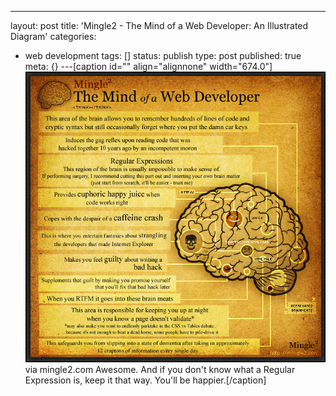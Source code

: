 ---
layout: post
title: 'Mingle2 - The Mind of a Web Developer: An Illustrated Diagram'
categories: 
- web development
tags: []
status: publish
type: post
published: true
meta: {}
---[caption id="" align="alignnone" width="674.0"]
![via mingle2.com Awesome. And if you don't know what a Regular Expression is, keep it that way. You'll be happier.](/squarespace_images/static_50d2902fe4b0959a0871a12c_50d29312e4b04687d9db341b_50d29313e4b04687d9db347d_1355977493684__img.jpg) via mingle2.com Awesome. And if you don't know what a Regular Expression is, keep it that way. You'll be happier.[/caption]
